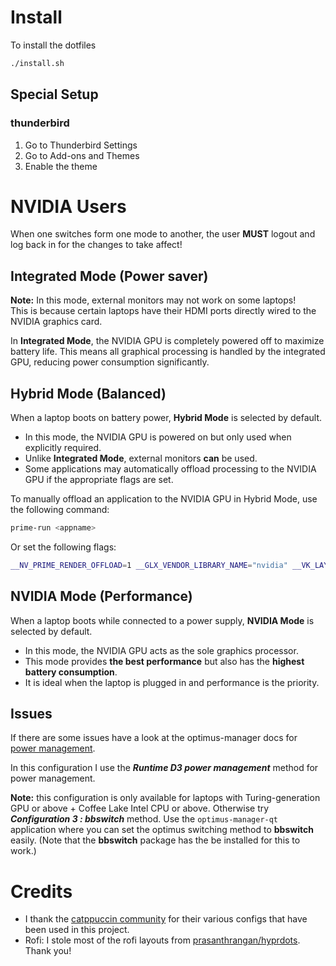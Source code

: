 # Install

To install the dotfiles

```sh
./install.sh
```

## Special Setup

### thunderbird

1. Go to Thunderbird Settings
1. Go to Add-ons and Themes
1. Enable the theme

# NVIDIA Users

When one switches form one mode to another, the user **MUST** logout and log back in for the changes to take affect!

## Integrated Mode (Power saver)

**Note:** In this mode, external monitors may not work on some laptops!  
This is because certain laptops have their HDMI ports directly wired to the NVIDIA graphics card.

In **Integrated Mode**, the NVIDIA GPU is completely powered off to maximize battery life.
This means all graphical processing is handled by the integrated GPU, reducing power consumption significantly.

## Hybrid Mode (Balanced)

When a laptop boots on battery power, **Hybrid Mode** is selected by default.

- In this mode, the NVIDIA GPU is powered on but only used when explicitly required.
- Unlike **Integrated Mode**, external monitors **can** be used.
- Some applications may automatically offload processing to the NVIDIA GPU if the appropriate flags are set.

To manually offload an application to the NVIDIA GPU in Hybrid Mode, use the following command:

```sh
prime-run <appname>
```

Or set the following flags:

```sh
__NV_PRIME_RENDER_OFFLOAD=1 __GLX_VENDOR_LIBRARY_NAME="nvidia" __VK_LAYER_NV_optimus="NVIDIA_only" <appname>
```

## NVIDIA Mode (Performance)

When a laptop boots while connected to a power supply, **NVIDIA Mode** is selected by default.

- In this mode, the NVIDIA GPU acts as the sole graphics processor.
- This mode provides **the best performance** but also has the **highest battery consumption**.
- It is ideal when the laptop is plugged in and performance is the priority.

## Issues

If there are some issues have a look at the optimus-manager docs for [power management](https://github.com/Askannz/optimus-manager/wiki/A-guide--to-power-management-options).

In this configuration I use the **_Runtime D3 power management_** method for power management.

**Note:** this configuration is only available for laptops with Turing-generation GPU or above + Coffee Lake Intel CPU or above.
Otherwise try **_Configuration 3 : bbswitch_** method.
Use the `optimus-manager-qt` application where you can set the optimus switching method to **bbswitch** easily.
(Note that the **bbswitch** package has the be installed for this to work.)

# Credits

- I thank the [catppuccin community](https://catppuccin.com/) for their various configs that have been used in this project.
- Rofi: I stole most of the rofi layouts from [prasanthrangan/hyprdots](https://github.com/prasanthrangan/hyprdots). Thank you!
